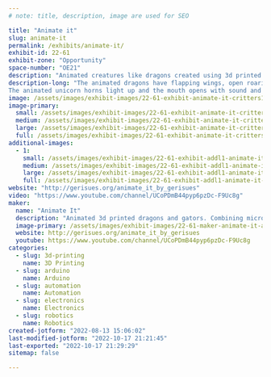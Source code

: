 ```yaml
---
# note: title, description, image are used for SEO

title: "Animate it"
slug: animate-it
permalink: /exhibits/animate-it/
exhibit-id: 22-61
exhibit-zone: "Opportunity"
space-number: "OE21"
description: "Animated creatures like dragons created using 3d printed parts, microprocrocessors and crafted body."
description-long: "The animated dragons have flapping wings, open roaring mouths, glowing eyes, moving claws and swinging tails with motion activation.  The animated dogs and cats open their mouths with sound and having wagging tails and tapping claws. The animated alligators open their mouths with sound and having swinging tails.
The animated unicorn horns light up and the mouth opens with sound and the tail swings side to side. The animated flamingo flaps its wings and wags its tail and moves it head side to side with sound. The x wing fighter can be driven around and its wings open and close.  The dinosaurs eyes glows and their mouths open and they roar. The xwing fighter costume pack has a chest piece with flashing lights."
image: /assets/images/exhibit-images/22-61-exhibit-animate-it-critters1-large.jpg
image-primary: 
  small: /assets/images/exhibit-images/22-61-exhibit-animate-it-critters1-small.jpg
  medium: /assets/images/exhibit-images/22-61-exhibit-animate-it-critters1-medium.jpg
  large: /assets/images/exhibit-images/22-61-exhibit-animate-it-critters1-large.jpg
  full: /assets/images/exhibit-images/22-61-exhibit-animate-it-critters1-full.jpg
additional-images: 
  - 1:
    small: /assets/images/exhibit-images/22-61-exhibit-addl1-animate-it-44-animate-it-8112815-std-7360-small.jpg
    medium: /assets/images/exhibit-images/22-61-exhibit-addl1-animate-it-44-animate-it-8112815-std-7360-medium.jpg
    large: /assets/images/exhibit-images/22-61-exhibit-addl1-animate-it-44-animate-it-8112815-std-7360-large.jpg
    full: /assets/images/exhibit-images/22-61-exhibit-addl1-animate-it-44-animate-it-8112815-std-7360-full.jpg
website: "http://gerisues.org/animate_it_by_gerisues"
video: "https://www.youtube.com/channel/UCoPDmB44pyp6pzDc-F9Uc8g"
maker: 
  name: "Animate It"
  description: "Animated 3d printed dragons and gators. Combining microprocessors, 3d printed parts, and crafted bodies to animate robotic creatures. These robotic creatures have been also used to make animated cakes."
  image-primary: /assets/images/exhibit-images/22-61-maker-animate-it-animate-it-8112815-std-medium.jpg
  website: http://gerisues.org/animate_it_by_gerisues
  youtube: https://www.youtube.com/channel/UCoPDmB44pyp6pzDc-F9Uc8g
categories: 
  - slug: 3d-printing
    name: 3D Printing
  - slug: arduino
    name: Arduino
  - slug: automation
    name: Automation
  - slug: electronics
    name: Electronics
  - slug: robotics
    name: Robotics
created-jotform: "2022-08-13 15:06:02"
last-modified-jotform: "2022-10-17 21:21:45"
last-exported: "2022-10-17 21:29:29"
sitemap: false

---
```


